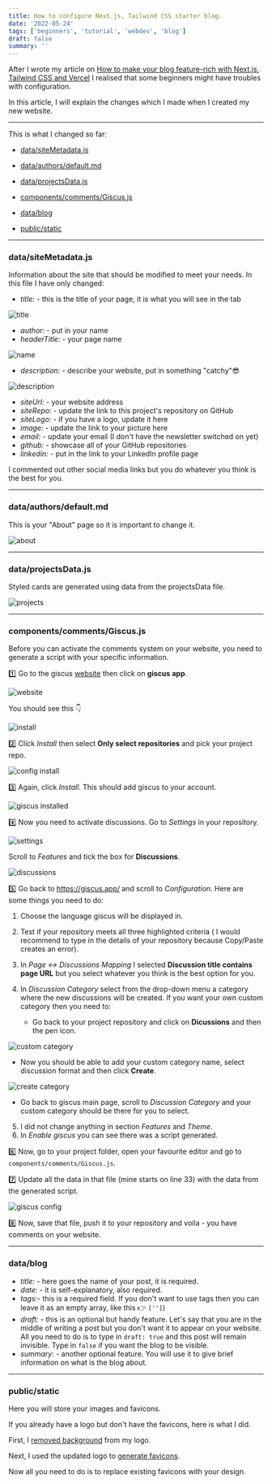 ```yaml
---
title: How to configure Next.js, Tailwind CSS starter blog.
date: '2022-05-24'
tags: ['beginners', 'tutorial', 'webdev', 'blog']
draft: false
summary: ''
---
```


After I wrote my article on [How to make your blog feature-rich with Next.js, Tailwind CSS and Vercel](https://michals-corner.vercel.app/blog/blog-update) I realised that some beginners might have troubles with configuration.

In this article, I will explain the changes which I made when I created my new website.

---

This is what I changed so far:

- [data/siteMetadata.js](#site)
- [data/authors/default.md](#author)

- [data/projectsData.js](#project)
- [components/comments/Giscus.js](#giscus)
- [data/blog](#blog)
- [public/static](#images)

---

### <a name="site"></a>data/siteMetadata.js

Information about the site that should be modified to meet your needs. In this file I have only changed:

- _title:_ - this is the title of your page, it is what you will see in the tab

![title](https://dev-to-uploads.s3.amazonaws.com/uploads/articles/6xb74aarfyt9kjghau2g.png)

- _author:_ - put in your name
- _headerTitle:_ - your page name

![name](https://dev-to-uploads.s3.amazonaws.com/uploads/articles/xaspxwwfi3x183vwckfd.png)

- _description:_ - describe your website, put in something "catchy"😎

![description](https://dev-to-uploads.s3.amazonaws.com/uploads/articles/chnyxn35cyibwy21hyrf.png)

- _siteUrl:_ - your website address
- _siteRepo:_ - update the link to this project's repository on GitHub
- _siteLogo:_ - if you have a logo, update it here
- _image:_ - update the link to your picture here
- _email:_ - update your email (I don't have the newsletter switched on yet)
- _github:_ - showcase all of your GitHub repositories
- _linkedin:_ - put in the link to your LinkedIn profile page

I commented out other social media links but you do whatever you think is the best for you.

---

### <a name="author"></a>data/authors/default.md

This is your "About" page so it is important to change it.

![about](https://dev-to-uploads.s3.amazonaws.com/uploads/articles/m5eadr1fqpn29cpdea7k.png)

---

### <a name="projects"></a>data/projectsData.js

Styled cards are generated using data from the projectsData file.

![projects](https://dev-to-uploads.s3.amazonaws.com/uploads/articles/u4k54f8ri0kbfbt3lt31.png)

---

### <a name="giscus"></a>components/comments/Giscus.js

Before you can activate the comments system on your website, you need to generate a script with your specific information.

1️⃣ Go to the giscus [website](https://giscus.app/) then click on **giscus app**.

![website](https://dev-to-uploads.s3.amazonaws.com/uploads/articles/3wt2x1j3m29kxbiq73g6.png)

You should see this 👇

![install](https://dev-to-uploads.s3.amazonaws.com/uploads/articles/qf31aczs87yzpmcn8ezd.png)

2️⃣ Click _Install_ then select **Only select repositories** and pick your project repo.

![config install](https://dev-to-uploads.s3.amazonaws.com/uploads/articles/29hpt87t25w8fmou9xs4.png)

3️⃣ Again, click _Install_. This should add giscus to your account.

![giscus installed](https://dev-to-uploads.s3.amazonaws.com/uploads/articles/lpw98mfqlegysl86kf7e.png)

4️⃣ Now you need to activate discussions. Go to _Settings_ in your repository.

![settings](https://dev-to-uploads.s3.amazonaws.com/uploads/articles/rokt3xcht3dpu8ekcgf5.png)

Scroll to _Features_ and tick the box for **Discussions**.

![discussions](https://dev-to-uploads.s3.amazonaws.com/uploads/articles/yxxpzzr2rka45ndl7n7s.png)

5️⃣ Go back to https://giscus.app/ and scroll to _Configuration_. Here are some things you need to do:

1. Choose the language giscus will be displayed in.
2. Test if your repository meets all three highlighted criteria ( I would recommend to type in the details of your repository because Copy/Paste creates an error).
3. In _Page ↔️ Discussions Mapping_ I selected **Discussion title contains page URL** but you select whatever you think is the best option for you.
4. In _Discussion Category_ select from the drop-down menu a category where the new discussions will be created. If you want your own custom category then you need to:

   - Go back to your project repository and click on **Dicussions** and then the pen icon.

![custom category](https://dev-to-uploads.s3.amazonaws.com/uploads/articles/v96cg7nzy770xvsj2o8d.png)

- Now you should be able to add your custom category name, select discussion format and then click **Create**.

![create category](https://dev-to-uploads.s3.amazonaws.com/uploads/articles/5g47kqf77j9sh5e0cfig.png)

- Go back to giscus main page, scroll to _Discussion Category_
  and your custom category should be there for you to select.

5. I did not change anything in section _Features_ and _Theme_.
6. In _Enable giscus_ you can see there was a script generated.

6️⃣ Now, go to your project folder, open your favourite editor and go to `components/comments/Giscus.js`.

7️⃣ Update all the data in that file (mine starts on line 33) with the data from the generated script.

![giscus config](https://dev-to-uploads.s3.amazonaws.com/uploads/articles/76zx6naj739u6jm0ybmg.png)

8️⃣ Now, save that file, push it to your repository and voila - you have comments on your website.

---

### <a name="blog"></a>data/blog

- _title:_ - here goes the name of your post, it is required.
- _date:_ - it is self-explanatory, also required.
- _tags:_- this is a required field. If you don't want to use tags then you can leave it as an empty array, like this 👉 `['']`)
- _draft:_ - this is an optional but handy feature. Let's say that you are in the middle of writing a post but you don't want it to appear on your website. All you need to do is to type in `draft: true` and this post will remain invisible. Type in `false` if you want the blog to be visible.
- _summary:_ - another optional feature. You will use it to give brief information on what is the blog about.

---

### <a name="images"></a>public/static

Here you will store your images and favicons.

If you already have a logo but don't have the favicons, here is what I did.

First, I [removed background](https://www.remove.bg/) from my logo.

Next, I used the updated logo to [generate favicons](https://realfavicongenerator.net/).

Now all you need to do is to replace existing favicons with your design.
